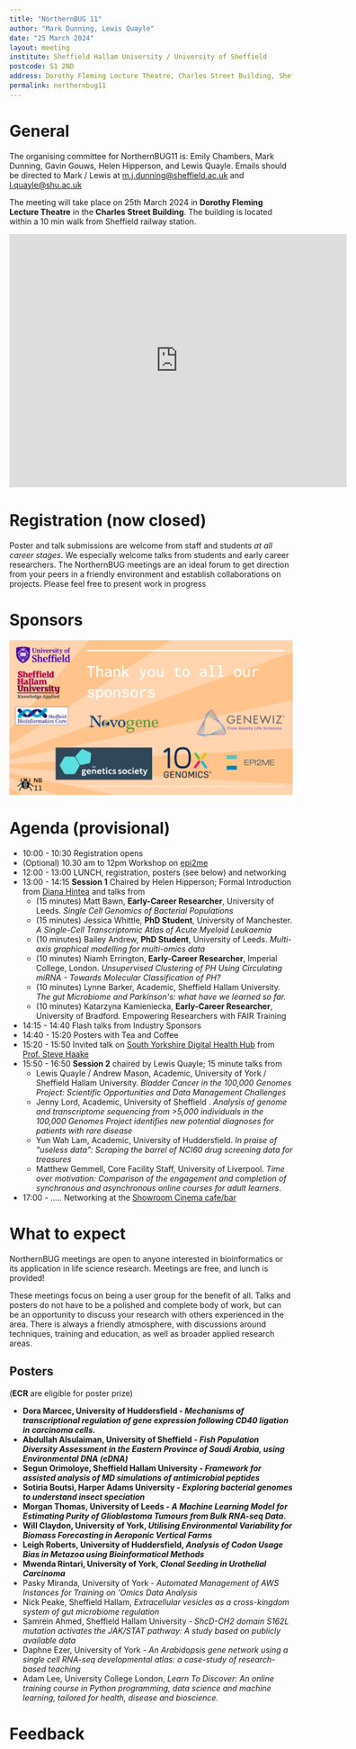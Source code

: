 ```yaml
---
title: "NorthernBUG 11"
author: "Mark Dunning, Lewis Quayle"
date: "25 March 2024"
layout: meeting
institute: Sheffield Hallam University / University of Sheffield
postcode: S1 2ND
address: Dorothy Fleming Lecture Theatre, Charles Street Building, Sheffield 
permalink: northernbug11
---
```


# General

The organising committee for NorthernBUG11 is: Emily Chambers, Mark Dunning, Gavin Gouws, Helen Hipperson, and Lewis Quayle. Emails should be directed to Mark / Lewis at m.j.dunning@sheffield.ac.uk and l.quayle@shu.ac.uk

The meeting will take place on 25th March 2024 in **Dorothy Fleming Lecture Theatre** in the **Charles Street Building**. The building is located within a 10 min walk from Sheffield railway station.

<iframe src="https://www.google.com/maps/embed?pb=!1m18!1m12!1m3!1d595.0163109181514!2d-1.4692076302419015!3d53.37788209828422!2m3!1f0!2f0!3f0!3m2!1i1024!2i768!4f13.1!3m3!1m2!1s0x48798283c3f86e7d%3A0x1bad4b3e58d1af66!2sCharles%20Street%20Building%2C%20Sheffield%20City%20Centre%2C%20Sheffield%20S1%202LQ!5e0!3m2!1sen!2suk!4v1698935300444!5m2!1sen!2suk" width="600" height="450" style="border:0;" allowfullscreen="" loading="lazy" referrerpolicy="no-referrer-when-downgrade"></iframe>

# Registration (now closed)

Poster and talk submissions are welcome from staff and students *at all career stages*. We especially welcome talks from students and early career researchers. The NorthernBUG meetings are an ideal forum to get direction from your peers in a friendly environment and establish collaborations on projects. Please feel free to present work in progress

# Sponsors

![NBU11 Sponsors](/assets/NBUG11_sponsors.PNG)

# Agenda (provisional)

- 10:00 - 10:30 Registration opens
- (Optional) 10.30 am to 12pm Workshop on [epi2me](https://labs.epi2me.io/)
- 12:00 - 13:00 LUNCH, registration, posters (see below) and networking
- 13:00 - 14:15 **Session 1** Chaired by Helen Hipperson; Formal Introduction from [Diana Hintea](https://www.shu.ac.uk/about-us/our-people/staff-profiles/diana-hintea) and talks from 
  + (15 minutes) Matt Bawn, **Early-Career Researcher**, University of Leeds. *Single Cell Genomics of Bacterial Populations*
  + (15 minutes) Jessica Whittle, **PhD Student**, University of Manchester. *A Single-Cell Transcriptomic Atlas of Acute Myeloid Leukaemia*
  + (10 minutes) Bailey Andrew, **PhD Student**, University of Leeds. *Multi-axis graphical modelling for multi-omics data*
  + (10 minutes) Niamh Errington, **Early-Career Researcher**, Imperial College, London. *Unsupervised Clustering of PH Using Circulating miRNA - Towards Molecular Classification of PH?*
  + (10 minutes) Lynne Barker, Academic, Sheffield Hallam University. *The gut Microbiome and Parkinson's: what have we learned so far.*
  + (10 minutes) Katarzyna	Kamieniecka, **Early-Career Researcher**, University of Bradford. Empowering Researchers with FAIR Training
- 14:15 - 14:40 Flash talks from Industry Sponsors
- 14:40 - 15:20 Posters with Tea and Coffee
- 15:20 - 15:50 Invited talk on [South Yorkshire Digital Health Hub](https://www.sheffield.ac.uk/sydhh) from [Prof. Steve Haake](https://www.shu.ac.uk/about-us/our-people/staff-profiles/steve-haake)
- 15:50 - 16:50 **Session 2** chaired by Lewis Quayle; 15 minute talks from 
  + Lewis Quayle / Andrew Mason, Academic, University of York / Sheffield Hallam University. *Bladder Cancer in the 100,000 Genomes Project: Scientific Opportunities and Data Management Challenges*
  + Jenny Lord, Academic, University of Sheffield . *Analysis of genome and transcriptome sequencing from >5,000 individuals in the 100,000 Genomes Project identifies new potential diagnoses for patients with rare disease*
  + Yun Wah Lam, Academic, University of Huddersfield. *In praise of "useless data": Scraping the barrel of NCI60 drug screening data for treasures*
  + Matthew Gemmell, Core Facility Staff, University of Liverpool. *Time over motivation: Comparison of the engagement and completion of synchronous and asynchronous online courses for adult learners*.
- 17:00 - ..... Networking at the [Showroom Cinema cafe/bar](https://www.showroomworkstation.org.uk/food-drink/default.aspx)

# What to expect

NorthernBUG meetings are open to anyone interested in bioinformatics or its application in life science research. Meetings are free, and lunch is provided!

These meetings focus on being a user group for the benefit of all. Talks and posters do not have to be a polished and complete body of work, but can be an opportunity to discuss your research with others experienced in the area. There is always a friendly atmosphere, with discussions around techniques, training and education, as well as broader applied research areas. 

## Posters 

(**ECR** are eligible for poster prize)

- **Dora Marcec, University of Huddersfield - *Mechanisms of transcriptional regulation of gene expression following CD40 ligation in carcinoma cells.***
- **Abdullah Alsulaiman, University of Sheffield - *Fish Population Diversity Assessment in the Eastern Province of Saudi Arabia, using Environmental DNA (eDNA)***
- **Segun Orimoloye, Sheffield Hallam University - *Framework for assisted analysis of MD simulations of antimicrobial peptides***
- **Sotiria Boutsi, Harper Adams University - *Exploring bacterial genomes to understand insect speciation***
- **Morgan Thomas, University of Leeds - *A Machine Learning Model for Estimating Purity of Glioblastoma Tumours from Bulk RNA-seq Data.***
- **Will Claydon, University of York, *Utilising Environmental Variability for Biomass Forecasting in Aeroponic Vertical Farms***
- **Leigh Roberts, University of Huddersfield, *Analysis of Codon Usage Bias in Metazoa using Bioinformatical Methods***
- **Mwenda Rintari, University of York, *Clonal Seeding in Urothelial Carcinoma***
- Pasky Miranda, University of York - *Automated Management of AWS Instances for Training on 'Omics Data Analysis*
- Nick Peake, Sheffield Hallam, *Extracellular vesicles as a cross-kingdom system of gut microbiome regulation*
- Samrein Ahmed, Sheffield Hallam University - *ShcD-CH2 domain S162L mutation activates the JAK/STAT pathway: A study based on publicly available data*
- Daphne Ezer, University of York - *An Arabidopsis gene network using a single cell RNA-seq developmental atlas: a case-study of research-based teaching*
- Adam Lee, University College London, *Learn To Discover: An online training course in Python programming, data science and machine learning, tailored for health, disease and bioscience.*

# Feedback

 
